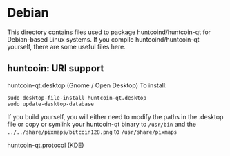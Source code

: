 
Debian
====================
This directory contains files used to package huntcoind/huntcoin-qt
for Debian-based Linux systems. If you compile huntcoind/huntcoin-qt yourself, there are some useful files here.

## huntcoin: URI support ##


huntcoin-qt.desktop  (Gnome / Open Desktop)
To install:

	sudo desktop-file-install huntcoin-qt.desktop
	sudo update-desktop-database

If you build yourself, you will either need to modify the paths in
the .desktop file or copy or symlink your huntcoin-qt binary to `/usr/bin`
and the `../../share/pixmaps/bitcoin128.png` to `/usr/share/pixmaps`

huntcoin-qt.protocol (KDE)

